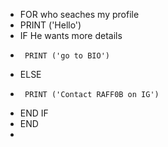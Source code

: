 - FOR who seaches my profile
-  PRINT ('Hello')
-    IF He wants more details
-      PRINT ('go to BIO')
-    ELSE
-      PRINT ('Contact RAFF0B on IG')
-    END IF
- END
- 

<!---
RAFF0B/RAFF0B is a ✨ special ✨ repository because its `README.md` (this file) appears on your GitHub profile.
You can click the Preview link to take a look at your changes.
--->
